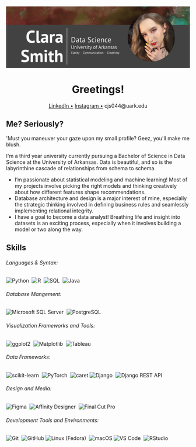 <!-- Banner Link! -->

![Clara Smith Banner](GitHub_Banner.png)

<!-- Say hello -->
<h1 align="center">Greetings!</h1>

<!-- Points of contact-->
<p align="center">
<a href="https://www.linkedin.com/in/clara-smith-uark/">LinkedIn •</a>
<a href="https://www.instagram.com/thatisericaheath/">Instagram •</a>
cjs044@uark.edu
</p>

<!-- Introduction -->
<h2>Me? Seriously?</h2>
<p>'Must you maneuver your gaze upon my small profile? Geez, you'll make me blush.</p>

<p>I'm a third year university currently pursuing a Bachelor of Science in Data Science at the University of Arkansas. Data is beautiful, and so is the labyrinthine cascade of relationships from schema to schema.</p>

- I’m passionate about statistical modeling and machine learning! Most of my projects involve picking the right models and thinking creatively about how different features shape recommendations.
- Database architecture and design is a major interest of mine, especially the strategic thinking involved in defining business rules and seamlessly implementing relational integrity.
- I have a goal to become a data analyst! Breathing life and insight into datasets is an exciting process, especially when it involves building a model or two along the way.

<h2>Skills</h2>

###### Languages & Syntax:

![Python](https://img.shields.io/badge/python-%233776AB.svg?style=for-the-badge&logo=python&logoColor=white)&nbsp;
![R](https://img.shields.io/badge/R-%23276DC3.svg?style=for-the-badge&logo=r&logoColor=white)&nbsp;
![SQL](https://img.shields.io/badge/SQL-%2300f.svg?style=for-the-badge&logo=postgresql&logoColor=white)&nbsp;
![Java](https://img.shields.io/badge/Java-%23ED8B00.svg?style=for-the-badge&logo=openjdk&logoColor=white)&nbsp;

###### Database Mangement:

![Microsoft SQL Server](https://img.shields.io/badge/Microsoft%20SQL%20Server-CC2927.svg?style=for-the-badge&logo=microsoftsqlserver&logoColor=white)&nbsp;
![PostgreSQL](https://img.shields.io/badge/PostgreSQL-316192.svg?style=for-the-badge&logo=postgresql&logoColor=white)&nbsp;

###### Visualization Frameworks and Tools:

![ggplot2](https://img.shields.io/badge/ggplot2-276DC3.svg?style=for-the-badge&logo=r&logoColor=white)&nbsp;
![Matplotlib](https://img.shields.io/badge/Matplotlib-11557c.svg?style=for-the-badge&logo=python&logoColor=white)&nbsp;
![Tableau](https://img.shields.io/badge/Tableau-E97627.svg?style=for-the-badge&logo=tableau&logoColor=white)

###### Data Frameworks:

![scikit-learn](https://img.shields.io/badge/scikit--learn-F7931E.svg?style=for-the-badge&logo=scikitlearn&logoColor=white)&nbsp;
![PyTorch](https://img.shields.io/badge/PyTorch-EE4C2C.svg?style=for-the-badge&logo=pytorch&logoColor=white)&nbsp;
![caret](https://img.shields.io/badge/caret-276DC3.svg?style=for-the-badge&logo=r&logoColor=white)
![Django](https://img.shields.io/badge/Django-092E20?style=for-the-badge&logo=django&logoColor=white)&nbsp;
![Django REST API](https://img.shields.io/badge/Django%20REST%20Framework-092E20?style=for-the-badge&logo=django&logoColor=white)

###### Design and Media:

![Figma](https://img.shields.io/badge/Figma-F24E1E?style=for-the-badge&logo=figma&logoColor=white)&nbsp;
![Affinity Designer](https://img.shields.io/badge/Affinity%20Designer-1B72BE?style=for-the-badge&logo=affinity-designer&logoColor=white)&nbsp;
![Final Cut Pro](https://img.shields.io/badge/Final%20Cut%20Pro-999999?style=for-the-badge&logo=apple&logoColor=white)

###### Development Tools and Environments:

![Git](https://img.shields.io/badge/Git-F05032?style=for-the-badge&logo=git&logoColor=white)&nbsp;
![GitHub](https://img.shields.io/badge/GitHub-181717?style=for-the-badge&logo=github&logoColor=white)
![Linux (Fedora)](<https://img.shields.io/badge/Linux%20(Fedora)-294172?style=for-the-badge&logo=linux&logoColor=white>)&nbsp;
![macOS](https://img.shields.io/badge/macOS-000000?style=for-the-badge&logo=apple&logoColor=white)
![VS Code](https://img.shields.io/badge/VS%20Code-007ACC?style=for-the-badge&logo=visual-studio-code&logoColor=white)&nbsp;
![RStudio](https://img.shields.io/badge/RStudio-75AADB?style=for-the-badge&logo=rstudio&logoColor=white)
